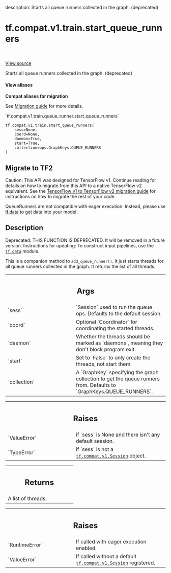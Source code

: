 description: Starts all queue runners collected in the graph. (deprecated)

<div itemscope itemtype="http://developers.google.com/ReferenceObject">
<meta itemprop="name" content="tf.compat.v1.train.start_queue_runners" />
<meta itemprop="path" content="Stable" />
</div>

# tf.compat.v1.train.start_queue_runners

<!-- Insert buttons and diff -->

<table class="tfo-notebook-buttons tfo-api nocontent" align="left">

</table>

<a target="_blank" class="external" href="/code/stable/tensorflow/python/training/queue_runner_impl.py">View source</a>



Starts all queue runners collected in the graph. (deprecated)


<section class="expandable">
  <h4 class="showalways">View aliases</h4>
  <p>
<b>Compat aliases for migration</b>
<p>See
<a href="https://www.tensorflow.org/guide/migrate">Migration guide</a> for
more details.</p>
<p>`tf.compat.v1.train.queue_runner.start_queue_runners`</p>
</p>
</section>

<pre class="devsite-click-to-copy prettyprint lang-py tfo-signature-link">
<code>tf.compat.v1.train.start_queue_runners(
    sess=None,
    coord=None,
    daemon=True,
    start=True,
    collection=ops.GraphKeys.QUEUE_RUNNERS
)
</code></pre>





 <section><devsite-expandable expanded>
 <h2 class="showalways">Migrate to TF2</h2>

Caution: This API was designed for TensorFlow v1.
Continue reading for details on how to migrate from this API to a native
TensorFlow v2 equivalent. See the
[TensorFlow v1 to TensorFlow v2 migration guide](https://www.tensorflow.org/guide/migrate)
for instructions on how to migrate the rest of your code.

QueueRunners are not compatible with eager execution. Instead, please
use [tf.data](https://www.tensorflow.org/guide/data) to get data into your
model.

 </aside></devsite-expandable></section>

<h2>Description</h2>

<!-- Placeholder for "Used in" -->

Deprecated: THIS FUNCTION IS DEPRECATED. It will be removed in a future version.
Instructions for updating:
To construct input pipelines, use the <a href="../../../../tf/data.md"><code>tf.data</code></a> module.

This is a companion method to `add_queue_runner()`.  It just starts
threads for all queue runners collected in the graph.  It returns
the list of all threads.



<!-- Tabular view -->
 <table class="responsive fixed orange">
<colgroup><col width="214px"><col></colgroup>
<tr><th colspan="2"><h2 class="add-link">Args</h2></th></tr>

<tr>
<td>
`sess`<a id="sess"></a>
</td>
<td>
`Session` used to run the queue ops.  Defaults to the
default session.
</td>
</tr><tr>
<td>
`coord`<a id="coord"></a>
</td>
<td>
Optional `Coordinator` for coordinating the started threads.
</td>
</tr><tr>
<td>
`daemon`<a id="daemon"></a>
</td>
<td>
Whether the threads should be marked as `daemons`, meaning
they don't block program exit.
</td>
</tr><tr>
<td>
`start`<a id="start"></a>
</td>
<td>
Set to `False` to only create the threads, not start them.
</td>
</tr><tr>
<td>
`collection`<a id="collection"></a>
</td>
<td>
A `GraphKey` specifying the graph collection to
get the queue runners from.  Defaults to `GraphKeys.QUEUE_RUNNERS`.
</td>
</tr>
</table>



<!-- Tabular view -->
 <table class="responsive fixed orange">
<colgroup><col width="214px"><col></colgroup>
<tr><th colspan="2"><h2 class="add-link">Raises</h2></th></tr>

<tr>
<td>
`ValueError`<a id="ValueError"></a>
</td>
<td>
if `sess` is None and there isn't any default session.
</td>
</tr><tr>
<td>
`TypeError`<a id="TypeError"></a>
</td>
<td>
if `sess` is not a <a href="../../../../tf/compat/v1/Session.md"><code>tf.compat.v1.Session</code></a> object.
</td>
</tr>
</table>



<!-- Tabular view -->
 <table class="responsive fixed orange">
<colgroup><col width="214px"><col></colgroup>
<tr><th colspan="2"><h2 class="add-link">Returns</h2></th></tr>
<tr class="alt">
<td colspan="2">
A list of threads.
</td>
</tr>

</table>



<!-- Tabular view -->
 <table class="responsive fixed orange">
<colgroup><col width="214px"><col></colgroup>
<tr><th colspan="2"><h2 class="add-link">Raises</h2></th></tr>

<tr>
<td>
`RuntimeError`<a id="RuntimeError"></a>
</td>
<td>
If called with eager execution enabled.
</td>
</tr><tr>
<td>
`ValueError`<a id="ValueError"></a>
</td>
<td>
If called without a default <a href="../../../../tf/compat/v1/Session.md"><code>tf.compat.v1.Session</code></a> registered.
</td>
</tr>
</table>

